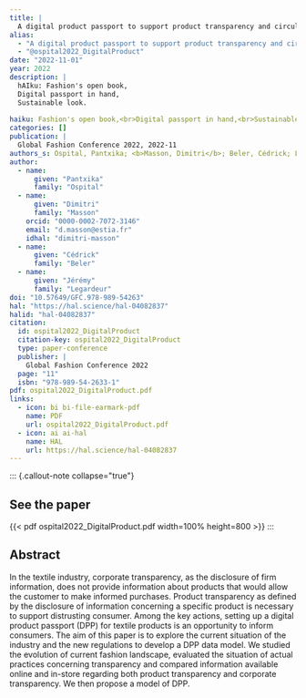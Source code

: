 ```yaml
---
title: |
  A digital product passport to support product transparency and circularity
alias:
  - "A digital product passport to support product transparency and circularity"
  - "@ospital2022_DigitalProduct"
date: "2022-11-01"
year: 2022
description: |
  hAIku: Fashion's open book,
  Digital passport in hand,
  Sustainable look.
  
haiku: Fashion's open book,<br>Digital passport in hand,<br>Sustainable look.<br>
categories: []
publication: |
  Global Fashion Conference 2022, 2022-11 
authors_s: Ospital, Pantxika; <b>Masson, Dimitri</b>; Beler, Cédrick; Legardeur, Jérémy
author: 
  - name: 
      given: "Pantxika"
      family: "Ospital" 
  - name: 
      given: "Dimitri"
      family: "Masson"
    orcid: "0000-0002-7072-3146" 
    email: "d.masson@estia.fr" 
    idhal: "dimitri-masson" 
  - name: 
      given: "Cédrick"
      family: "Beler" 
  - name: 
      given: "Jérémy"
      family: "Legardeur" 
doi: "10.57649/GFC.978-989-54263"
hal: "https://hal.science/hal-04082837"
halid: "hal-04082837"
citation:
  id: ospital2022_DigitalProduct
  citation-key: ospital2022_DigitalProduct
  type: paper-conference
  publisher: |
    Global Fashion Conference 2022
  page: "11"
  isbn: "978-989-54-2633-1"
pdf: ospital2022_DigitalProduct.pdf
links:
  - icon: bi bi-file-earmark-pdf
    name: PDF
    url: ospital2022_DigitalProduct.pdf
  - icon: ai ai-hal
    name: HAL
    url: https://hal.science/hal-04082837
---
```



::: {.callout-note collapse="true"}

## See the paper

{{< pdf ospital2022_DigitalProduct.pdf width=100% height=800 >}} 
:::


## Abstract

In the textile industry, corporate transparency, as the disclosure of firm information, does not provide information about products that would allow the customer to make informed purchases. Product transparency as defined by the disclosure of information concerning a specific product is necessary to support distrusting consumer. Among the key actions, setting up a digital product passport (DPP) for textile products is an opportunity to inform consumers. The aim of this paper is to explore the current situation of the industry and the new regulations to develop a DPP data model. We studied the evolution of current fashion landscape, evaluated the situation of actual practices concerning transparency and compared information available online and in-store regarding both product transparency and corporate transparency. We then propose a model of DPP.
